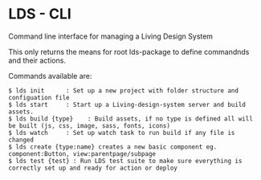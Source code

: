 # LDS - CLI
Command line interface for managing a Living Design System

This only returns the means for root lds-package to define commandnds and their actions.


Commands available are:

```
$ lds init      : Set up a new project with folder structure and configuation file
$ lds start     : Start up a Living-design-system server and build assets.
$ lds build {type}    : Build assets, if no type is defined all will be built (js, css, image, sass, fonts, icons)
$ lds watch     : Set up watch task to run build if any file is changed
$ lds create {type:name} creates a new basic component eg. component:Button, view:parentpage/subpage
$ lds test {test} : Run LDS test suite to make sure everything is correctly set up and ready for action or deploy
```
